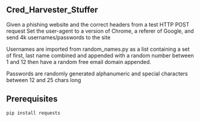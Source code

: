 ## Cred_Harvester_Stuffer

Given a phishing website and the correct headers from a test HTTP POST request
Set the user-agent to a version of Chrome, a referer of Google, and send 4k usernames/passwords to the site

Usernames are imported from random_names.py as a list containing a set of first, last name combined
and appended with a random number between 1 and 12 then have a random free email domain appended.

Passwords are randomly generated alphanumeric and special characters between 12 and 25 chars long

## Prerequisites
`pip install requests`
